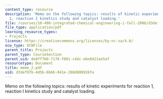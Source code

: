 ```yaml
---
content_type: resource
description: 'Memo on the following topics: results of kinetic experiments for reaction
  1, reaction I kinetics study and catalyst loading.'
file: /courses/10-490-integrated-chemical-engineering-i-fall-2006/d3def97b4d5b6b66041e288d800926fa_memo_2.pdf
file_type: application/pdf
learning_resource_types:
- Projects
license: https://creativecommons.org/licenses/by-nc-sa/4.0/
ocw_type: OCWFile
parent_title: Projects
parent_type: CourseSection
parent_uid: de8ff7b0-7170-f001-c4dc-ebe8421ae5af
resourcetype: Document
title: memo_2.pdf
uid: d3def97b-4d5b-6b66-041e-288d800926fa
---
```

Memo on the following topics: results of kinetic experiments for reaction 1, reaction I kinetics study and catalyst loading.